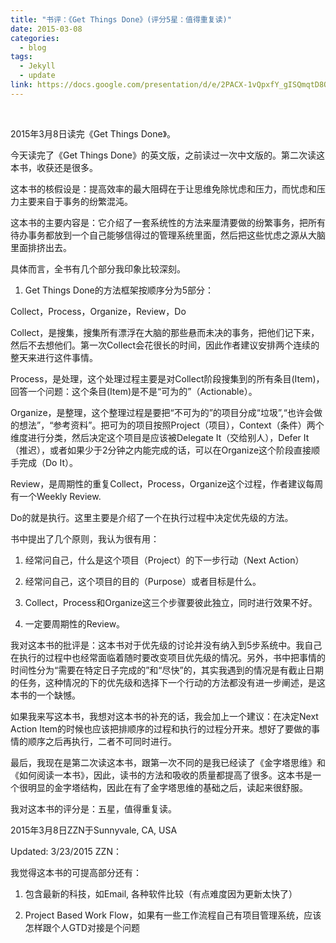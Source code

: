 ```yaml
---
title: "书评：《Get Things Done》(评分5星：值得重复读)"
date: 2015-03-08
categories:
  - blog
tags:
  - Jekyll
  - update
link: https://docs.google.com/presentation/d/e/2PACX-1vQpxfY_gISQmqtD8OyQIRo6tKkjDYi9LHxqeJZpIATtJBnVhjYpBAARlBv3Y2edfuTQtgLMB49aA135/embed?start=false&loop=false&delayms=3000
---
```


<img src="http://blog.zzn.im/wp-content/uploads/2015/03/img_0004.jpg" alt="">
<img src="http://blog.zzn.im/wp-content/uploads/2015/03/img_0005.jpg" alt="">
<img src="http://blog.zzn.im/wp-content/uploads/2015/03/img_0006.jpg" alt="">

2015年3月8日读完《Get Things Done》。

今天读完了《Get Things Done》的英文版，之前读过一次中文版的。第二次读这本书，收获还是很多。

这本书的核假设是：提高效率的最大阻碍在于让思维免除忧虑和压力，而忧虑和压力主要来自于事务的纷繁混沌。

这本书的主要内容是：它介绍了一套系统性的方法来厘清要做的纷繁事务，把所有待办事务都放到一个自己能够信得过的管理系统里面，然后把这些忧虑之源从大脑里面排挤出去。

<!--more-->具体而言，全书有几个部分我印象比较深刻。

<ol>
<li>Get Things Done的方法框架按顺序分为5部分：</li>
</ol>

Collect，Process，Organize，Review，Do

Collect，是搜集，搜集所有漂浮在大脑的那些悬而未决的事务，把他们记下来，然后不去想他们。第一次Collect会花很长的时间，因此作者建议安排两个连续的整天来进行这件事情。

Process，是处理，这个处理过程主要是对Collect阶段搜集到的所有条目(Item)，回答一个问题：这个条目(Item)是不是“可为的”（Actionable）。

Organize，是整理，这个整理过程是要把“不可为的”的项目分成“垃圾”,“也许会做的想法”，“参考资料”。把可为的项目按照Project（项目），Context（条件）两个维度进行分类，然后决定这个项目是应该被Delegate It（交给别人），Defer It（推迟），或者如果少于2分钟之内能完成的话，可以在Organize这个阶段直接顺手完成（Do It）。

Review，是周期性的重复Collect，Process，Organize这个过程，作者建议每周有一个Weekly Review.

Do的就是执行。这里主要是介绍了一个在执行过程中决定优先级的方法。

书中提出了几个原则，我认为很有用：

<ol>
<li>经常问自己，什么是这个项目（Project）的下一步行动（Next Action）</p></li>
<li><p>经常问自己，这个项目的目的（Purpose）或者目标是什么。</p></li>
<li><p>Collect，Process和Organize这三个步骤要彼此独立，同时进行效果不好。</p></li>
<li><p>一定要周期性的Review。</p></li>
</ol>

<p>我对这本书的批评是：这本书对于优先级的讨论并没有纳入到5步系统中。我自己在执行的过程中也经常面临着随时要改变项目优先级的情况。另外，书中把事情的时间性分为“需要在特定日子完成的”和“尽快”的，其实我遇到的情况是有截止日期的任务，这种情况的下的优先级和选择下一个行动的方法都没有进一步阐述，是这本书的一个缺憾。

如果我来写这本书，我想对这本书的补充的话，我会加上一个建议：在决定Next Action Item的时候也应该把排顺序的过程和执行的过程分开来。想好了要做的事情的顺序之后再执行，二者不可同时进行。

最后，我现在是第二次读这本书，跟第一次不同的是我已经读了《金字塔思维》和《如何阅读一本书》，因此，读书的方法和吸收的质量都提高了很多。这本书是一个很明显的金字塔结构，因此在有了金字塔思维的基础之后，读起来很舒服。

我对这本书的评分是：五星，值得重复读。

2015年3月8日ZZN于Sunnyvale, CA, USA

Updated: 3/23/2015 ZZN：

我觉得这本书的可提高部分还有：

<ol>
<li><p>包含最新的科技，如Email, 各种软件比较（有点难度因为更新太快了）</p></li>
<li><p>Project Based Work Flow，如果有一些工作流程自己有项目管理系统，应该怎样跟个人GTD对接是个问题</p></li>
</ol>